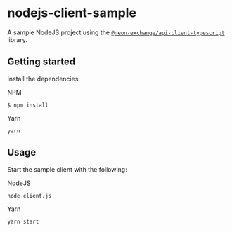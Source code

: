 # nodejs-client-sample

A sample NodeJS project using the [`@neon-exchange/api-client-typescript`](https://www.npmjs.com/package/@neon-exchange/api-client-typescript) library.


## Getting started

Install the dependencies:

NPM
```
$ npm install
```

Yarn
```
yarn
```


## Usage

Start the sample client with the following:

NodeJS
```
node client.js
```

Yarn
```
yarn start
```
